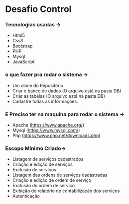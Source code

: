 # Desafio Control
### Tecnologias usadas -> 
* Html5
* Css3
* Bootstrap
* PHP
* Mysql
* JavaScript

### o que fazer pra rodar o sistema -> 

* Um clone do Repositório
* Criar o banco de dados (O arquivo está na pasta DB)
* Criar as tabelas (O arquivo está na pasta DB)
* Cadastre todas as informações.

### E Preciso ter na maquina para rodar o sistema ->
* Apache (https://www.apache.org/)
* Mysql (https://www.mysql.com/)
* Php (https://www.php.net/downloads.php)

### Escopo Mínimo Criado-> 
* Listagem de serviços cadastrados
* Criação e edição de serviços
* Exclusão de serviços
* Listagem das ordens de serviços cadastradas
* Criação e edição de ordem de serviço
* Exclusão de ordem de serviço
* Exibição do relatório de contabilização dos serviços
* Autenticação





